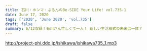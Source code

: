 ```yaml
---
title: 石川・ホンマ・ぶるんのBe-SIDE Your Life! vol.735-1
date: June 17, 2020
tags: ['2020', 'June 2020', 'vol.735']
draft: false
summary: 6/12収録！石川さん忙しくて一人！ 新しい生活様式の未来は一体？
---
```


http://project-phi.ddo.jp/ishikawa/ishikawa735_1.mp3